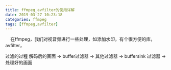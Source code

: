 ```yaml
---
title: ffmpeg_avfilter的使用详解
date: 2019-03-27 10:23:18
categories: ffmpeg
tags: [ffmpeg,avfilter]
---
```


&nbsp;&nbsp;&nbsp;&nbsp;在ffmpeg，我们对视音频进行一些处理，如添加水印，有个很方便的库，avfilter，

过滤的过程
解码后的画面 -> buffer过滤器 -> 其他过滤器 -> buffersink 过滤器 -> 处理好的画面